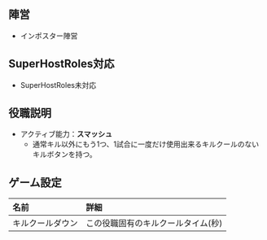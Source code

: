 ## 陣営
- インポスター陣営

## SuperHostRoles対応
- SuperHostRoles未対応

## 役職説明
- アクティブ能力：**スマッシュ**
  - 通常キル以外にもう1つ、1試合に一度だけ使用出来るキルクールのないキルボタンを持つ。

## ゲーム設定
| 名前 | 詳細 |
| :-- | :-- |
| キルクールダウン | この役職固有のキルクールタイム(秒) |